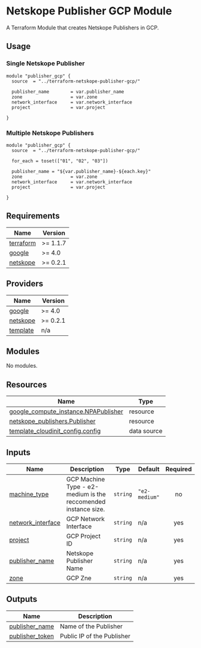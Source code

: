 # Netskope Publisher GCP Module
A Terraform Module that creates Netskope Publishers in GCP.

## Usage

### Single Netskope Publisher
```hcl
module "publisher_gcp" {
  source  = "../terraform-netskope-publisher-gcp/"

  publisher_name        = var.publisher_name
  zone                  = var.zone
  network_interface     = var.network_interface
  project               = var.project

}
```

### Multiple Netskope Publishers
```hcl
module "publisher_gcp" {
  source  = "../terraform-netskope-publisher-gcp/"

  for_each = toset(["01", "02", "03"])

  publisher_name = "${var.publisher_name}-${each.key}"
  zone                  = var.zone
  network_interface     = var.network_interface
  project               = var.project

}
```


## Requirements

| Name | Version |
|------|---------|
| <a name="requirement_terraform"></a> [terraform](#requirement\_terraform) | >= 1.1.7 |
| <a name="requirement_google"></a> [google](#requirement\_google) | >= 4.0 |
| <a name="requirement_netskope"></a> [netskope](#requirement\_netskope) | >= 0.2.1 |

## Providers

| Name | Version |
|------|---------|
| <a name="provider_google"></a> [google](#provider\_google) | >= 4.0 |
| <a name="provider_netskope"></a> [netskope](#provider\_netskope) | >= 0.2.1 |
| <a name="provider_template"></a> [template](#provider\_template) | n/a |

## Modules

No modules.

## Resources

| Name | Type |
|------|------|
| [google_compute_instance.NPAPublisher](https://registry.terraform.io/providers/hashicorp/google/latest/docs/resources/compute_instance) | resource |
| [netskope_publishers.Publisher](https://registry.terraform.io/providers/netskopeoss/netskope/latest/docs/resources/publishers) | resource |
| [template_cloudinit_config.config](https://registry.terraform.io/providers/hashicorp/template/latest/docs/data-sources/cloudinit_config) | data source |

## Inputs

| Name | Description | Type | Default | Required |
|------|-------------|------|---------|:--------:|
| <a name="input_machine_type"></a> [machine\_type](#input\_machine\_type) | GCP Machine Type - e2-medium is the reccomended instance size. | `string` | `"e2-medium"` | no |
| <a name="input_network_interface"></a> [network\_interface](#input\_network\_interface) | GCP Network Interface | `string` | n/a | yes |
| <a name="input_project"></a> [project](#input\_project) | GCP Project ID | `string` | n/a | yes |
| <a name="input_publisher_name"></a> [publisher\_name](#input\_publisher\_name) | Netskope Publisher Name | `string` | n/a | yes |
| <a name="input_zone"></a> [zone](#input\_zone) | GCP Zne | `string` | n/a | yes |

## Outputs

| Name | Description |
|------|-------------|
| <a name="output_publisher_name"></a> [publisher\_name](#output\_publisher\_name) | Name of the Publisher |
| <a name="output_publisher_token"></a> [publisher\_token](#output\_publisher\_token) | Public IP of the Publisher |